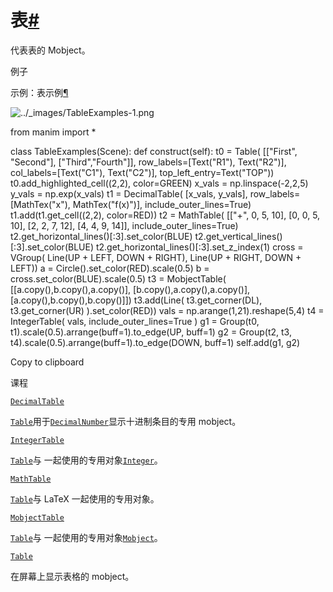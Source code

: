 # 表[#](#module-manim.mobject.table "此标题的固定链接")

代表表的 Mobject。

例子

示例：表示例[¶](#tableexamples)

![../_images/TableExamples-1.png](../_images/TableExamples-1.png)

from manim import \*

class TableExamples(Scene):
def construct(self):
t0 = Table(
\[\["First", "Second"\],
\["Third","Fourth"\]\],
row_labels=\[Text("R1"), Text("R2")\],
col_labels=\[Text("C1"), Text("C2")\],
top_left_entry=Text("TOP"))
t0.add_highlighted_cell((2,2), color=GREEN)
x_vals = np.linspace(-2,2,5)
y_vals = np.exp(x_vals)
t1 = DecimalTable(
\[x_vals, y_vals\],
row_labels=\[MathTex("x"), MathTex("f(x)")\],
include_outer_lines=True)
t1.add(t1.get_cell((2,2), color=RED))
t2 = MathTable(
\[\["+", 0, 5, 10\],
\[0, 0, 5, 10\],
\[2, 2, 7, 12\],
\[4, 4, 9, 14\]\],
include_outer_lines=True)
t2.get_horizontal_lines()\[:3\].set_color(BLUE)
t2.get_vertical_lines()\[:3\].set_color(BLUE)
t2.get_horizontal_lines()\[:3\].set_z_index(1)
cross = VGroup(
Line(UP + LEFT, DOWN + RIGHT),
Line(UP + RIGHT, DOWN + LEFT))
a = Circle().set_color(RED).scale(0.5)
b = cross.set_color(BLUE).scale(0.5)
t3 = MobjectTable(
\[\[a.copy(),b.copy(),a.copy()\],
\[b.copy(),a.copy(),a.copy()\],
\[a.copy(),b.copy(),b.copy()\]\])
t3.add(Line(
t3.get_corner(DL), t3.get_corner(UR)
).set_color(RED))
vals = np.arange(1,21).reshape(5,4)
t4 = IntegerTable(
vals,
include_outer_lines=True
)
g1 = Group(t0, t1).scale(0.5).arrange(buff=1).to_edge(UP, buff=1)
g2 = Group(t2, t3, t4).scale(0.5).arrange(buff=1).to_edge(DOWN, buff=1)
self.add(g1, g2)

Copy to clipboard

课程

[`DecimalTable`](manim.mobject.table.DecimalTable.html#manim.mobject.table.DecimalTable "manim.mobject.table.DecimalTable")

[`Table`](manim.mobject.table.Table.html#manim.mobject.table.Table "manim.mobject.table.Table")用于[`DecimalNumber`](manim.mobject.text.numbers.DecimalNumber.html#manim.mobject.text.numbers.DecimalNumber "manim.mobject.text.numbers.DecimalNumber")显示十进制条目的专用 mobject。

[`IntegerTable`](manim.mobject.table.IntegerTable.html#manim.mobject.table.IntegerTable "manim.mobject.table.IntegerTable")

[`Table`](manim.mobject.table.Table.html#manim.mobject.table.Table "manim.mobject.table.Table")与 一起使用的专用对象[`Integer`](manim.mobject.text.numbers.Integer.html#manim.mobject.text.numbers.Integer "manim.mobject.text.numbers.Integer")。

[`MathTable`](manim.mobject.table.MathTable.html#manim.mobject.table.MathTable "manim.mobject.table.MathTable")

[`Table`](manim.mobject.table.Table.html#manim.mobject.table.Table "manim.mobject.table.Table")与 LaTeX 一起使用的专用对象。

[`MobjectTable`](manim.mobject.table.MobjectTable.html#manim.mobject.table.MobjectTable "manim.mobject.table.MobjectTable")

[`Table`](manim.mobject.table.Table.html#manim.mobject.table.Table "manim.mobject.table.Table")与 一起使用的专用对象[`Mobject`](manim.mobject.mobject.Mobject.html#manim.mobject.mobject.Mobject "manim.mobject.mobject.Mobject")。

[`Table`](manim.mobject.table.Table.html#manim.mobject.table.Table "manim.mobject.table.Table")

在屏幕上显示表格的 mobject。

